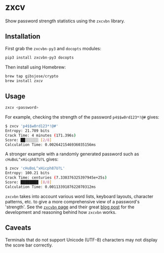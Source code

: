 # zxcv
Show password strength statistics using the `zxcvbn` library.

## Installation
First grab the `zxcvbn-py3` and `docopts` modules:
```bash
pip3 install zxcvbn-py3 docopts
```

Then install using Homebrew:
```bash
brew tap gibsjose/crypto
brew install zxcv
```

## Usage
```bash
zxcv <password>
```

For example, checking the strength of the password `p4$$w0rd123*!@#` gives:
```bash
$ zxcv 'p4$$w0rd123*!@#'
Entropy: 21.709 bits
Crack Time: 4 minutes (171.396s)
Score: ██░░░░░░ [2/8]
Calculation Time: 0.0026421546936035156ms
```

A stronger example with a randomly generated password such as `cHuBoL^xHicph87U?L`  gives:
```bash
$ zxcv 'cHuBoL^xHicph87U?L'
Entropy: 100.21 bits
Crack Time: centuries (7.330376325397945e+25s)
Score: ████████ [8/8]
Calculation Time: 0.0011339187622070312ms
```

`zxcvbn` takes into account various word lists, keyboard layouts, character patterns, etc. to give a more comprehensive view of a password's 'strength'. See the [`zxcvbn` page](https://github.com/dropbox/zxcvbn) and their great [blog post](https://blogs.dropbox.com/tech/2012/04/zxcvbn-realistic-password-strength-estimation/) for the development and reasoning behind how `zxcvbn` works.

## Caveats
Terminals that do not support Unicode (UTF-8) characters may not display the score bar correctly.
